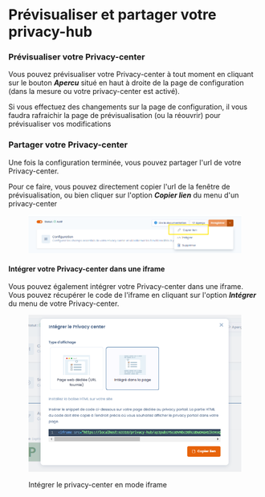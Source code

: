 # Prévisualiser et partager votre privacy-hub

### Prévisualiser votre Privacy-center

Vous pouvez prévisualiser votre Privacy-center à tout moment en cliquant sur le bouton _**Apercu**_ situé en haut à droite de la page de configuration (dans la mesure ou votre privacy-center est activé).&#x20;

Si vous effectuez des changements sur la page de configuration, il vous faudra rafraichir la page de prévisualisation (ou la réouvrir) pour prévisualiser vos modifications

### Partager votre Privacy-center

Une fois la configuration terminée, vous pouvez partager l'url de votre Privacy-center.

Pour ce faire, vous pouvez directement copier l'url de la fenêtre de prévisualisation, ou bien cliquer sur l'option _**Copier lien**_ du menu d'un privacy-center&#x20;

<figure><img src="../../.gitbook/assets/image (402).png" alt=""><figcaption></figcaption></figure>

#### Intégrer votre Privacy-center dans une iframe

Vous pouvez également intégrer votre Privacy-center dans une iframe. Vous pouvez récupérer le code de l'iframe en cliquant sur l'option _**Intégrer**_ du menu de votre Privacy-center.

<figure><img src="../../.gitbook/assets/image (403).png" alt=""><figcaption><p>Intégrer le privacy-center en mode iframe</p></figcaption></figure>

